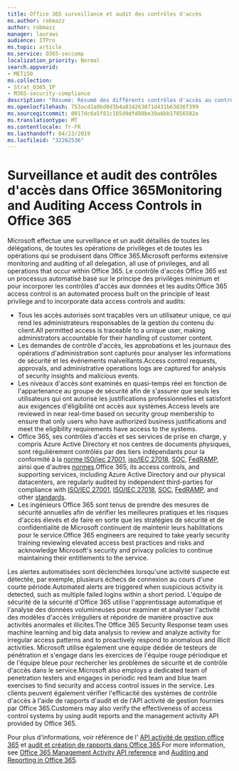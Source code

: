 ```yaml
---
title: Office 365 surveillance et audit des contrôles d'accès
ms.author: robmazz
author: robmazz
manager: laurawi
audience: ITPro
ms.topic: article
ms.service: O365-seccomp
localization_priority: Normal
search.appverid:
- MET150
ms.collection:
- Strat_O365_IP
- M365-security-compliance
description: "Résumé: Résumé des différents contrôles d'accès au contrôle et à l'audit disponibles dans Office 365."
ms.openlocfilehash: 753acd1a0bd0d3b4a834263071d431b63836f399
ms.sourcegitcommit: 0017dc6a5f81c165d9dfd88be39a6bb17856582e
ms.translationtype: MT
ms.contentlocale: fr-FR
ms.lasthandoff: 04/23/2019
ms.locfileid: "32262536"
---
```

# <a name="monitoring-and-auditing-access-controls-in-office-365"></a><span data-ttu-id="405d1-103">Surveillance et audit des contrôles d'accès dans Office 365</span><span class="sxs-lookup"><span data-stu-id="405d1-103">Monitoring and Auditing Access Controls in Office 365</span></span>

<span data-ttu-id="405d1-104">Microsoft effectue une surveillance et un audit détaillés de toutes les délégations, de toutes les opérations de privilèges et de toutes les opérations qui se produisent dans Office 365.</span><span class="sxs-lookup"><span data-stu-id="405d1-104">Microsoft performs extensive monitoring and auditing of all delegation, all use of privileges, and all operations that occur within Office 365.</span></span> <span data-ttu-id="405d1-105">Le contrôle d'accès Office 365 est un processus automatisé basé sur le principe des privilèges minimum et pour incorporer les contrôles d'accès aux données et les audits:</span><span class="sxs-lookup"><span data-stu-id="405d1-105">Office 365 access control is an automated process built on the principle of least privilege and to incorporate data access controls and audits:</span></span>
- <span data-ttu-id="405d1-106">Tous les accès autorisés sont traçables vers un utilisateur unique, ce qui rend les administrateurs responsables de la gestion du contenu du client.</span><span class="sxs-lookup"><span data-stu-id="405d1-106">All permitted access is traceable to a unique user, making administrators accountable for their handling of customer content.</span></span>
- <span data-ttu-id="405d1-107">Les demandes de contrôle d'accès, les approbations et les journaux des opérations d'administration sont capturés pour analyser les informations de sécurité et les événements malveillants.</span><span class="sxs-lookup"><span data-stu-id="405d1-107">Access control requests, approvals, and administrative operations logs are captured for analysis of security insights and malicious events.</span></span>
- <span data-ttu-id="405d1-108">Les niveaux d'accès sont examinés en quasi-temps réel en fonction de l'appartenance au groupe de sécurité afin de s'assurer que seuls les utilisateurs qui ont autorisé les justifications professionnelles et satisfont aux exigences d'éligibilité ont accès aux systèmes.</span><span class="sxs-lookup"><span data-stu-id="405d1-108">Access levels are reviewed in near real-time based on security group membership to ensure that only users who have authorized business justifications and meet the eligibility requirements have access to the systems.</span></span>
- <span data-ttu-id="405d1-109">Office 365, ses contrôles d'accès et ses services de prise en charge, y compris Azure Active Directory et nos centres de documents physiques, sont régulièrement contrôlés par des tiers indépendants pour la conformité à la [norme ISO/iec 27001](https://www.microsoft.com/en-us/TrustCenter/Compliance/iso-iec-27001), [iso/IEC 27018](https://www.microsoft.com/en-us/TrustCenter/Compliance/iso-iec-27018), [SOC](https://www.microsoft.com/en-us/TrustCenter/Compliance/SOC), [FedRAMP](https://www.microsoft.com/en-us/TrustCenter/Compliance/FedRAMP), ainsi que d'autres [normes](https://www.microsoft.com/en-us/TrustCenter/Compliance?service=Office#Icons).</span><span class="sxs-lookup"><span data-stu-id="405d1-109">Office 365, its access controls, and supporting services, including Azure Active Directory and our physical datacenters, are regularly audited by independent third-parties for compliance with [ISO/IEC 27001](https://www.microsoft.com/en-us/TrustCenter/Compliance/iso-iec-27001), [ISO/IEC 27018](https://www.microsoft.com/en-us/TrustCenter/Compliance/iso-iec-27018), [SOC](https://www.microsoft.com/en-us/TrustCenter/Compliance/SOC), [FedRAMP](https://www.microsoft.com/en-us/TrustCenter/Compliance/FedRAMP), and other [standards](https://www.microsoft.com/en-us/TrustCenter/Compliance?service=Office#Icons).</span></span>
- <span data-ttu-id="405d1-110">Les ingénieurs Office 365 sont tenus de prendre des mesures de sécurité annuelles afin de vérifier les meilleures pratiques et les risques d'accès élevés et de faire en sorte que les stratégies de sécurité et de confidentialité de Microsoft continuent de maintenir leurs habilitations pour le service.</span><span class="sxs-lookup"><span data-stu-id="405d1-110">Office 365 engineers are required to take yearly security training reviewing elevated access best practices and risks and acknowledge Microsoft's security and privacy policies to continue maintaining their entitlements to the service.</span></span>

<span data-ttu-id="405d1-111">Les alertes automatisées sont déclenchées lorsqu'une activité suspecte est détectée, par exemple, plusieurs échecs de connexion au cours d'une courte période.</span><span class="sxs-lookup"><span data-stu-id="405d1-111">Automated alerts are triggered when suspicious activity is detected, such as multiple failed logins within a short period.</span></span> <span data-ttu-id="405d1-112">L'équipe de sécurité de la sécurité d'Office 365 utilise l'apprentissage automatique et l'analyse des données volumineuses pour examiner et analyser l'activité des modèles d'accès irréguliers et répondre de manière proactive aux activités anormales et illicites.</span><span class="sxs-lookup"><span data-stu-id="405d1-112">The Office 365 Security Response team uses machine learning and big data analysis to review and analyze activity for irregular access patterns and to proactively respond to anomalous and illicit activities.</span></span> <span data-ttu-id="405d1-113">Microsoft utilise également une équipe dédiée de testeurs de pénétration et s'engage dans les exercices de l'équipe rouge périodique et de l'équipe bleue pour rechercher les problèmes de sécurité et de contrôle d'accès dans le service.</span><span class="sxs-lookup"><span data-stu-id="405d1-113">Microsoft also employs a dedicated team of penetration testers and engages in periodic red team and blue team exercises to find security and access control issues in the service.</span></span> <span data-ttu-id="405d1-114">Les clients peuvent également vérifier l'efficacité des systèmes de contrôle d'accès à l'aide de rapports d'audit et de l'API activité de gestion fournies par Office 365.</span><span class="sxs-lookup"><span data-stu-id="405d1-114">Customers may also verify the effectiveness of access control systems by using audit reports and the management activity API provided by Office 365.</span></span> 

<span data-ttu-id="405d1-115">Pour plus d'informations, voir référence de l' [API activité de gestion office 365](https://msdn.microsoft.com/en-us/library/office/mt227394.aspx) et [audit et création de rapports dans Office 365](office-365-auditing-and-reporting-overview.md).</span><span class="sxs-lookup"><span data-stu-id="405d1-115">For more information, see [Office 365 Management Activity API reference](https://msdn.microsoft.com/en-us/library/office/mt227394.aspx) and [Auditing and Reporting in Office 365](office-365-auditing-and-reporting-overview.md).</span></span>
